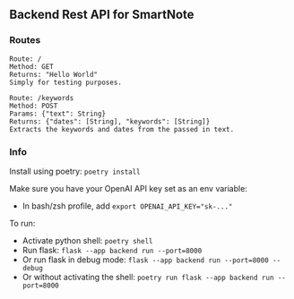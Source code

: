 ## Backend Rest API for SmartNote

### Routes

    Route: /
    Method: GET
    Returns: "Hello World"
    Simply for testing purposes.
<!-- -->
    Route: /keywords
    Method: POST
    Params: {"text": String}
    Returns: {"dates": [String], "keywords": [String]}
    Extracts the keywords and dates from the passed in text.

### Info

Install using poetry: `poetry install`

Make sure you have your OpenAI API key set as an env variable:
- In bash/zsh profile, add `export OPENAI_API_KEY="sk-..."`

To run:
- Activate python shell: `poetry shell`
- Run flask: `flask --app backend run --port=8000`
- Or run flask in debug mode: `flask --app backend run --port=8000 --debug`
- Or without activating the shell: `poetry run flask --app backend run --port=8000`
    